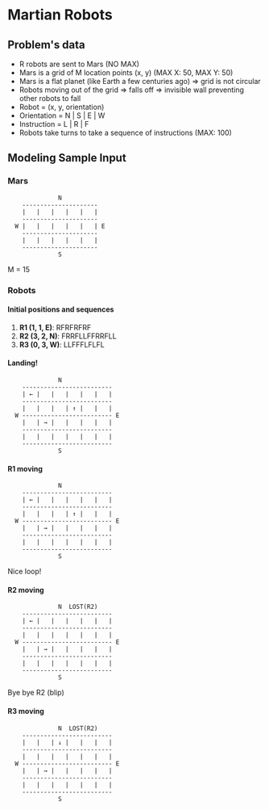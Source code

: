 # Martian Robots

## Problem's data

* R robots are sent to Mars (NO MAX)
* Mars is a grid of M location points (x, y) (MAX X: 50, MAX Y: 50)
* Mars is a flat planet (like Earth a few centuries ago) => grid is not circular
* Robots moving out of the grid => falls off => invisible wall preventing other robots to fall
* Robot = (x, y, orientation)
* Orientation = N | S | E | W
* Instruction = L | R | F
* Robots take turns to take a sequence of instructions (MAX: 100)

## Modeling Sample Input

### Mars

```
              N       
    ---------------------
    |   |   |   |   |   |
    ---------------------
  W |   |   |   |   |   | E
    ---------------------
    |   |   |   |   |   |
    ---------------------
              S
```

M = 15

### Robots

#### Initial positions and sequences

1. **R1 (1, 1, E)**: RFRFRFRF
2. **R2 (3, 2, N)**: FRRFLLFFRRFLL
3. **R3 (0, 3, W)**: LLFFFLFLFL

#### Landing!

```
              N       
    -------------------------
    | ← |   |   |   |   |   |
    -------------------------
    |   |   |   | ↑ |   |   | 
  W ------------------------- E
    |   | → |   |   |   |   |
    -------------------------
    |   |   |   |   |   |   |
    -------------------------
              S
```

#### R1 moving

```
              N       
    -------------------------
    | ← |   |   |   |   |   |
    -------------------------
    |   |   |   | ↑ |   |   | 
  W ------------------------- E
    |   | → |   |   |   |   |
    -------------------------
    |   |   |   |   |   |   |
    -------------------------
              S
```
Nice loop!


#### R2 moving

```
              N  LOST(R2)    
    -------------------------
    | ← |   |   |   |   |   |
    -------------------------
    |   |   |   |   |   |   | 
  W ------------------------- E
    |   | → |   |   |   |   |
    -------------------------
    |   |   |   |   |   |   |
    -------------------------
              S
```
Bye bye R2 (blip)


#### R3 moving

```
              N  LOST(R2)    
    -------------------------
    |   |   | ↓ |   |   |   |
    -------------------------
    |   |   |   |   |   |   | 
  W ------------------------- E
    |   | → |   |   |   |   |
    -------------------------
    |   |   |   |   |   |   |
    -------------------------
              S
```